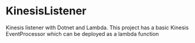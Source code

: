 # KinesisListener
Kinesis listener with Dotnet and Lambda. This project has a basic Kinesis EventProcessor which can be deployed as a lambda function
